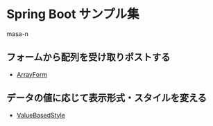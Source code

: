 # Spring Boot サンプル集

masa-n


## フォームから配列を受け取りポストする
- [ArrayForm](./arrayform)

## データの値に応じて表示形式・スタイルを変える
- [ValueBasedStyle](./valuebasedstyle)
